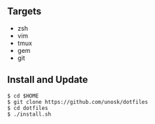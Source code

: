 ## Targets
* zsh
* vim
* tmux
* gem
* git

## Install and Update
    $ cd $HOME
    $ git clone https://github.com/unosk/dotfiles
    $ cd dotfiles
    $ ./install.sh

